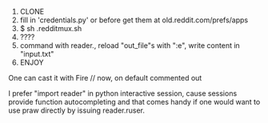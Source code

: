 1. CLONE
2. fill in 'credentials.py' or before get them at old.reddit.com/prefs/apps
4. $ sh .redditmux.sh
5. ????
7. command with reader.<cmd>, reload "out_file"s with ":e", write content in "input.txt"
6. ENJOY

One can cast it with Fire // now, on default commented out

I prefer "import reader" in python interactive session, cause sessions provide function autocompleting and that comes handy if one would want to use praw directly by issuing reader.ruser.<cmd>
